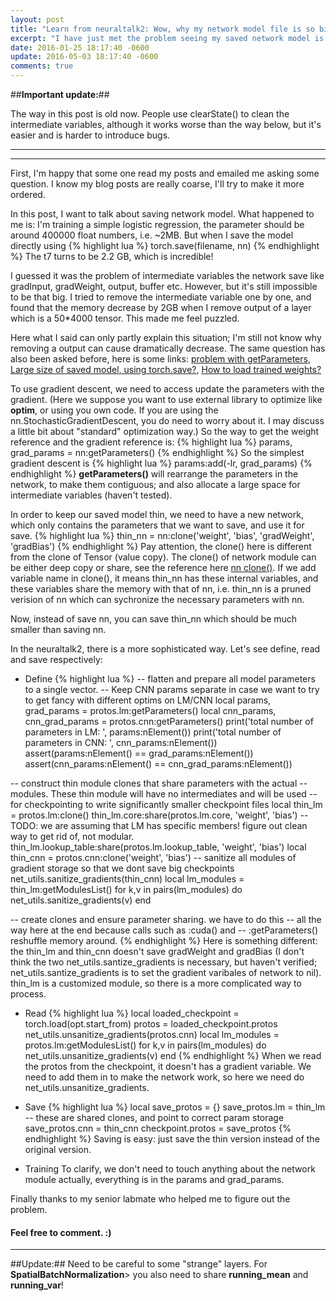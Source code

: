 ```yaml
---
layout: post
title: "Learn from neuraltalk2: Wow, why my network model file is so big!"
excerpt: "I have just met the problem seeing my saved network model is extremely big. And the answer can be found in the neuraltalk2."
date: 2016-01-25 18:17:40 -0600
update: 2016-05-03 18:17:40 -0600
comments: true
---
```


##<b>Important update:</b>##

The way in this post is old now. People use clearState() to clean the intermediate variables, although it works worse than the way below, but it's easier and is harder to introduce bugs.

---
---

First, I'm happy that some one read my posts and emailed me asking some question. I know my blog posts are really coarse, I'll try to make it more ordered.

In this post, I want to talk about saving network model. What happened to me is: I'm training a simple logistic regression, the parameter should be around 400000 float numbers, i.e. ~2MB. But when I save the model directly using 
{% highlight lua %}
torch.save(filename, nn)
{% endhighlight %}
The t7 turns to be 2.2 GB, which is incredible!

I guessed it was the problem of intermediate variables the network save like gradInput, gradWeight, output, buffer etc. However, but it's still impossible to be that big. I tried to remove the intermediate variable one by one, and found that the memory decrease by 2GB when I remove output of a layer which is a 50*4000 tensor. This made me feel puzzled.

Here what I said can only partly explain this situation; I'm still not know why removing a output can cause dramatically decrease. The same question has also been asked before, here is some links: [problem with getParameters](https://github.com/torch/DEPRECEATED-torch7-distro/issues/33), [Large size of saved model, using torch.save?](https://github.com/torch/torch7/issues/411), [How to load trained weights?](https://groups.google.com/forum/#!topic/torch7/fcy0-5v6M08)


To use gradient descent, we need to access update the parameters with the gradient. (Here we suppose you want to use external library to optimize like <b>optim</b>, or using you own code. If you are using the nn.StochasticGradientDescent, you do need to worry about it. I may discuss a little bit about "standard" optimization way.) So the way to get the weight reference and the gradient reference is:
{% highlight lua %}
params, grad_params = nn:getParameters()
{% endhighlight %}
So the simplest gradient descent is 
{% highlight lua %}
params:add(-lr, grad_params)
{% endhighlight %}
<b>getParameters()</b> will rearrange the parameters in the network, to make them contiguous; and also allocate a large space for intermediate variables (haven't tested).

In order to keep our saved model thin, we need to have a new network, which only contains the parameters that we want to save, and use it for save.
{% highlight lua %}
thin_nn = nn:clone('weight', 'bias', 'gradWeight', 'gradBias')
{% endhighlight %}
Pay attention, the clone() here is different from the clone of Tensor (value copy). The clone() of network module can be either deep copy or share, see the reference here [nn clone()](http://nn.readthedocs.org/en/rtd/module/index.html#nn.Module.clone). If we add variable name in clone(), it means thin_nn has these internal variables, and these variables share the memory with that of nn, i.e. thin\_nn is a pruned verision of nn which can sychronize the necessary parameters with nn.

Now, instead of save nn, you can save thin\_nn which should be much smaller than saving nn.

In the neuraltalk2, there is a more sophisticated way. Let's see define, read and save respectively:

- Define
{% highlight lua %}
-- flatten and prepare all model parameters to a single vector. 
-- Keep CNN params separate in case we want to try to get fancy with different optims on LM/CNN
local params, grad_params = protos.lm:getParameters()
local cnn_params, cnn_grad_params = protos.cnn:getParameters()
print('total number of parameters in LM: ', params:nElement())
print('total number of parameters in CNN: ', cnn_params:nElement())
assert(params:nElement() == grad_params:nElement())
assert(cnn_params:nElement() == cnn_grad_params:nElement())

-- construct thin module clones that share parameters with the actual
-- modules. These thin module will have no intermediates and will be used
-- for checkpointing to write significantly smaller checkpoint files
local thin_lm = protos.lm:clone()
thin_lm.core:share(protos.lm.core, 'weight', 'bias') -- TODO: we are assuming that LM has specific members! figure out clean way to get rid of, not modular.
thin_lm.lookup_table:share(protos.lm.lookup_table, 'weight', 'bias')
local thin_cnn = protos.cnn:clone('weight', 'bias')
-- sanitize all modules of gradient storage so that we dont save big checkpoints
net_utils.sanitize_gradients(thin_cnn)
local lm_modules = thin_lm:getModulesList()
for k,v in pairs(lm_modules) do net_utils.sanitize_gradients(v) end

-- create clones and ensure parameter sharing. we have to do this 
-- all the way here at the end because calls such as :cuda() and
-- :getParameters() reshuffle memory around.
{% endhighlight %}
Here is something different: the thin\_lm and thin\_cnn doesn't save gradWeight and gradBias (I don't think the two net\_utils.santize\_gradients is necessary, but haven't verified; net\_utils.santize\_gradients is to set the gradient varibales of network to nil). thin_lm is a customized module, so there is a more complicated way to process.

- Read
{% highlight lua %}
local loaded_checkpoint = torch.load(opt.start_from)
protos = loaded_checkpoint.protos
net_utils.unsanitize_gradients(protos.cnn)
local lm_modules = protos.lm:getModulesList()
for k,v in pairs(lm_modules) do net_utils.unsanitize_gradients(v) end
{% endhighlight %}
When we read the protos from the checkpoint, it doesn't has a gradient variable. We need to add them in to make the network work, so here we need do net_utils.unsanitize_gradients.
- Save
{% highlight lua %}
local save_protos = {}
save_protos.lm = thin_lm -- these are shared clones, and point to correct param storage
save_protos.cnn = thin_cnn
checkpoint.protos = save_protos
{% endhighlight %}
Saving is easy: just save the thin version instead of the original version.

- Training
To clarify, we don't need to touch anything about the network module actually, everything is in the params and grad\_params.


Finally thanks to my senior labmate who helped me to figure out the problem.

#### Feel free to comment. :)

----

##Update:##
Need to be careful to some "strange" layers. For <b>SpatialBatchNormalization</b>> you also need to share <b>running_mean</b> and <b>running_var</b>!

